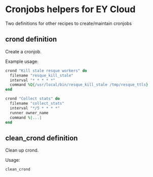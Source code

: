 # Cronjobs helpers for EY Cloud

Two definitions for other recipes to create/maintain cronjobs

## crond definition

Create a cronjob.

Example usage:

``` ruby
crond "Kill stale resque workers" do
  filename "resque_kill_stale"
  interval "* * * * *"
  command %Q{/usr/local/bin/resque_kill_stale /tmp/resque_ttls}
end
```

``` ruby
crond "Collect stats" do
  filename "collect_stats"
  interval "*/5 * * * *"
  runner owner_name
  command %|...|
end
```

## clean_crond definition

Clean up crond.

Usage:

``` ruby
clean_crond
```
